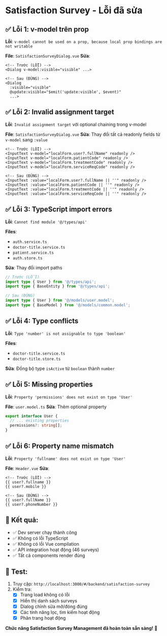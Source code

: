 # Satisfaction Survey - Lỗi đã sửa

## ✅ Lỗi 1: v-model trên prop
**Lỗi**: `v-model cannot be used on a prop, because local prop bindings are not writable`

**File**: `SatisfactionSurveyDialog.vue`
**Sửa**: 
```vue
<!-- Trước (LỖI) -->
<Dialog v-model:visible="visible" ...>

<!-- Sau (ĐÚNG) -->
<Dialog 
  :visible="visible" 
  @update:visible="$emit('update:visible', $event)"
  ...>
```

## ✅ Lỗi 2: Invalid assignment target
**Lỗi**: `Invalid assignment target` với optional chaining trong v-model

**File**: `SatisfactionSurveyDialog.vue`
**Sửa**: Thay đổi tất cả readonly fields từ `v-model` sang `:value`

```vue
<!-- Trước (LỖI) -->
<InputText v-model="localForm.user?.fullName" readonly />
<InputText v-model="localForm.patientCode" readonly />
<InputText v-model="localForm.treatmentCode" readonly />
<InputText v-model="localForm.serviceReqCode" readonly />

<!-- Sau (ĐÚNG) -->
<InputText :value="localForm.user?.fullName || ''" readonly />
<InputText :value="localForm.patientCode || ''" readonly />
<InputText :value="localForm.treatmentCode || ''" readonly />
<InputText :value="localForm.serviceReqCode || ''" readonly />
```

## ✅ Lỗi 3: TypeScript import errors
**Lỗi**: `Cannot find module '@/types/api'`

**Files**: 
- `auth.service.ts`
- `doctor-title.service.ts` 
- `patient.service.ts`
- `auth.store.ts`

**Sửa**: Thay đổi import paths
```typescript
// Trước (LỖI)
import type { User } from '@/types/api';
import type { BaseEntity } from '@/types/api';

// Sau (ĐÚNG)
import type { User } from '@/models/user.model';
import type { BaseModel } from '@/models/common.model';
```

## ✅ Lỗi 4: Type conflicts
**Lỗi**: `Type 'number' is not assignable to type 'boolean'`

**Files**: 
- `doctor-title.service.ts`
- `doctor-title.store.ts`

**Sửa**: Đồng bộ type `isActive` từ `boolean` thành `number`

## ✅ Lỗi 5: Missing properties
**Lỗi**: `Property 'permissions' does not exist on type 'User'`

**File**: `user.model.ts`
**Sửa**: Thêm optional property
```typescript
export interface User {
  // ... existing properties
  permissions?: string[];
}
```

## ✅ Lỗi 6: Property name mismatch
**Lỗi**: `Property 'fullname' does not exist on type 'User'`

**File**: `Header.vue`
**Sửa**: 
```vue
<!-- Trước (LỖI) -->
{{ user?.fullname }}
{{ user?.mobile }}

<!-- Sau (ĐÚNG) -->
{{ user?.fullName }}
{{ user?.phoneNumber }}
```

## 🎯 Kết quả:
- ✅ Dev server chạy thành công
- ✅ Không có lỗi TypeScript
- ✅ Không có lỗi Vue compilation
- ✅ API integration hoạt động (46 surveys)
- ✅ Tất cả components render đúng

## 🧪 Test:
1. Truy cập: `http://localhost:3000/#/backend/satisfaction-survey`
2. Kiểm tra:
   - [x] Trang load không có lỗi
   - [x] Hiển thị danh sách surveys
   - [x] Dialog chỉnh sửa mở/đóng đúng
   - [x] Các tính năng lọc, tìm kiếm hoạt động
   - [x] Phân trang hoạt động

**Chức năng Satisfaction Survey Management đã hoàn toàn sẵn sàng!** 🎉
